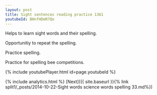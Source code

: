 ```yaml
---
layout: post
title: Sight sentences reading practice 1361
youtubeId: BHnfHDmR7Qo
---
```

 
 
Helps to learn sight words and their spelling.

Opportunitiy to repeat the spelling. 

Practice spelling. 
 
Practice for spelling bee competitions. 
 
{% include youtubePlayer.html id=page.youtubeId %}
 
 
{% include analytics.html %} 
[Next]({{ site.baseurl }}{% link  split1/_posts/2014-10-22-Sight words science words spelling 33.md%})
 
